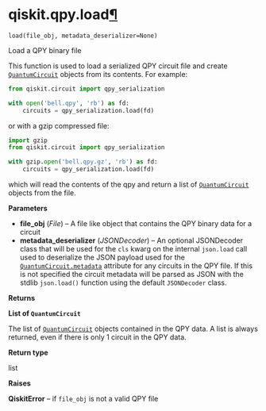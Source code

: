 # qiskit.qpy.load[¶](#qiskit-qpy-load "Permalink to this headline")

<span id="undefined" />

`load(file_obj, metadata_deserializer=None)`

Load a QPY binary file

This function is used to load a serialized QPY circuit file and create [`QuantumCircuit`](qiskit.circuit.QuantumCircuit#qiskit.circuit.QuantumCircuit "qiskit.circuit.QuantumCircuit") objects from its contents. For example:

```python
from qiskit.circuit import qpy_serialization

with open('bell.qpy', 'rb') as fd:
    circuits = qpy_serialization.load(fd)
```

or with a gzip compressed file:

```python
import gzip
from qiskit.circuit import qpy_serialization

with gzip.open('bell.qpy.gz', 'rb') as fd:
    circuits = qpy_serialization.load(fd)
```

which will read the contents of the qpy and return a list of [`QuantumCircuit`](qiskit.circuit.QuantumCircuit#qiskit.circuit.QuantumCircuit "qiskit.circuit.QuantumCircuit") objects from the file.

**Parameters**

*   **file\_obj** (*File*) – A file like object that contains the QPY binary data for a circuit
*   **metadata\_deserializer** (*JSONDecoder*) – An optional JSONDecoder class that will be used for the `cls` kwarg on the internal `json.load` call used to deserialize the JSON payload used for the [`QuantumCircuit.metadata`](qiskit.circuit.QuantumCircuit#qiskit.circuit.QuantumCircuit.metadata "qiskit.circuit.QuantumCircuit.metadata") attribute for any circuits in the QPY file. If this is not specified the circuit metadata will be parsed as JSON with the stdlib `json.load()` function using the default `JSONDecoder` class.

**Returns**

**List of `QuantumCircuit`**

The list of [`QuantumCircuit`](qiskit.circuit.QuantumCircuit#qiskit.circuit.QuantumCircuit "qiskit.circuit.QuantumCircuit") objects contained in the QPY data. A list is always returned, even if there is only 1 circuit in the QPY data.

**Return type**

list

**Raises**

**QiskitError** – if `file_obj` is not a valid QPY file
